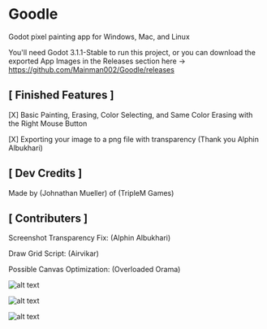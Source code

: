 # Goodle
Godot pixel painting app for Windows, Mac, and Linux

You'll need Godot 3.1.1-Stable to run this project, or you can download the exported App Images in the Releases section here -> https://github.com/Mainman002/Goodle/releases

[ Finished Features ]
-

[X] Basic Painting, Erasing, Color Selecting, and Same Color Erasing with the Right Mouse Button

[X] Exporting your image to a png file with transparency (Thank you Alphin Albukhari)

[ Dev Credits ]
-
 Made by (Johnathan Mueller) of (TripleM Games) 

[ Contributers ]
-

Screenshot Transparency Fix: (Alphin Albukhari)

Draw Grid Script: (Airvikar)

Possible Canvas Optimization: (Overloaded Orama)

![alt text](https://github.com/Mainman002/Goodle/blob/master/SnapShots/1.png)

![alt text](https://github.com/Mainman002/Goodle/blob/master/SnapShots/2.png)

![alt text](https://github.com/Mainman002/Goodle/blob/master/SnapShots/3.png)
